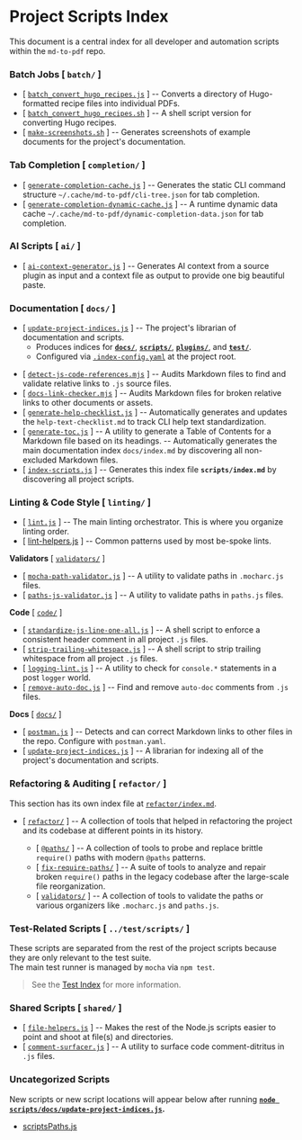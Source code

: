 # Project Scripts Index

This document is a central index for all developer and automation scripts within the `md-to-pdf` repo.

### Batch Jobs [ `batch/` ]

  - [ [`batch_convert_hugo_recipes.js`](batch/batch_convert_hugo_recipes.js) ]
    -- Converts a directory of Hugo-formatted recipe files into individual PDFs.
  - [ [`batch_convert_hugo_recipes.sh`](batch/batch_convert_hugo_recipes.sh) ]
    -- A shell script version for converting Hugo recipes.
  - [ [`make-screenshots.sh`](batch/make-screenshots.sh) ]
    -- Generates screenshots of example documents for the project's documentation.

### Tab Completion [ `completion/` ]

  - [ [`generate-completion-cache.js`](completion/generate-completion-cache.js) ]
    -- Generates the static CLI command structure `~/.cache/md-to-pdf/cli-tree.json` for tab completion.
  - [ [`generate-completion-dynamic-cache.js`](completion/generate-completion-dynamic-cache.js) ]
    -- A runtime dynamic data cache `~/.cache/md-to-pdf/dynamic-completion-data.json` for tab completion.

### AI Scripts [ `ai/` ] 

  - [ [`ai-context-generator.js`](ai/ai-context-generator.js) ]
    -- Generates AI context from a source plugin as input and a context file as output to provide one big beautiful paste.

### Documentation [ `docs/` ]

  * [ [`update-project-indices.js`](docs/update-project-indices.js) ]
    -- The project's librarian of documentation and scripts.
    * Produces indices for
      [**`docs/`**](index.md),
      [**`scripts/`**](../scripts/index.md),
      [**`plugins/`**](../plugins/index.md), and
      [**`test/`**](../test/index.md).  
    * Configured via [`.index-config.yaml`](../.index-config.yaml) at the project root.

  - [ [`detect-js-code-references.mjs`](docs/detect-js-code-references.mjs) ]
    -- Audits Markdown files to find and validate relative links to `.js` source files.
  - [ [`docs-link-checker.mjs`](docs/docs-link-checker.mjs) ]
    -- Audits Markdown files for broken relative links to other documents or assets.
  - [ [`generate-help-checklist.js`](docs/generate-help-checklist.js) ]
    -- Automatically generates and updates the `help-text-checklist.md` to track CLI help text standardization.
  - [ [`generate-toc.js`](docs/generate-toc.js) ]
    -- A utility to generate a Table of Contents for a Markdown file based on its headings.
    -- Automatically generates the main documentation index `docs/index.md` by discovering all non-excluded Markdown files.
  - [ [`index-scripts.js`](docs/index-scripts.js) ]
    -- Generates this index file **`scripts/index.md`** by discovering all project scripts.

### Linting & Code Style [ `linting/` ]

  - [ [`lint.js`](linting/lint.js) ]
    -- The main linting orchestrator. This is where you organize linting order.
  - [ [lint-helpers.js](shared/lint-helpers.js) ]
    -- Common patterns used by most be-spoke lints.

  **Validators** [ [`validators/`](linting/validators/) ]
  - [ [`mocha-path-validator.js`](linting/validators/mocha-path-validator.js) ]
    -- A utility to validate paths in `.mocharc.js` files.
  - [ [`paths-js-validator.js`](linting/validators/paths-js-validator.js) ]
    -- A utility to validate paths in `paths.js` files.

  **Code** [ [`code/`](linting/code/) ]
  - [ [`standardize-js-line-one-all.js`](linting/code/standardize-js-line-one-all.js) ]
    -- A shell script to enforce a consistent header comment in all project `.js` files.
  - [ [`strip-trailing-whitespace.js`](linting/code/strip-trailing-whitespace.js) ]
    -- A shell script to strip trailing whitespace from all project `.js` files.
  - [ [`logging-lint.js`](linting/code/logging-lint.js) ]
    -- A utility to check for `console.*` statements in a post `logger` world.
  - [ [`remove-auto-doc.js`](linting/code/remove-auto-doc.js) ]
    -- Find and remove `auto-doc` comments from `.js` files.

  **Docs** [ [`docs/`](linting/docs/) ]
  - [ [`postman.js`](linting/docs/postman.js) ]
    -- Detects and can correct Markdown links to other files in the repo.  Configure with `postman.yaml`.
  - [ [`update-project-indices.js`](linting/docs/update-project-indices.js) ]
    -- A librarian for indexing all of the project's documentation and scripts.

### Refactoring & Auditing [ `refactor/` ]

  This section has its own index file at [`refactor/index.md`](refactor/index.md).

  - [ [`refactor/`](refactor/) ]
    -- A collection of tools that helped in refactoring the project and its codebase at different points in its history.
    
    - [ [`@paths/`](refactor/@paths/) ]
      -- A collection of tools to probe and replace brittle `require()` paths with modern `@paths` patterns.
    - [ [`fix-require-paths/`](refactor/fix-require-paths/) ]
      -- A suite of tools to analyze and repair broken `require()` paths in the legacy codebase after the large-scale file reorganization.
    - [ [`validators/`](refactor/validators/) ]
      -- A collection of tools to validate the paths or various organizers like `.mocharc.js` and `paths.js`.

### Test-Related Scripts [ `../test/scripts/` ]

  These scripts are separated from the rest of the project scripts because they are only relevant to the test suite.  
  The main test runner is managed by `mocha` via `npm test`.

  > See the [Test Index](../test/index.md) for more information.


### Shared Scripts [ `shared/` ]

  - [ [`file-helpers.js`](shared/file-helpers.js) ] -- Makes the rest of the Node.js scripts easier to point and shoot at file(s) and directories.
  - [ [`comment-surfacer.js`](shared/comment-surfacer.js) ]
    -- A utility to surface code comment-ditritus in `.js` files.

### Uncategorized Scripts

New scripts or new script locations will appear below after running **[`node scripts/docs/update-project-indices.js`](../scripts/docs/update-project-indices.js).**

<!-- uncategorized-start -->
- [scriptsPaths.js](scriptsPaths.js)
<!-- uncategorized-end -->
